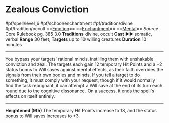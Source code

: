 # Zealous Conviction
#pf/spell/level_6 #pf/school/enchantment #pf/tradition/divine #pf/tradition/occult
==[Emotion](../../../Traits/Emotion.md)== ==[Enchantment](../../../Traits/Enchantment.md)== ==[Mental](../../../Traits/Mental.md)==
*Source* Core Rulebook pg. 385 3.0
**Traditions** divine, occult
**Cast** ►► somatic, verbal
**Range** 30 feet; **Targets** up to 10 willing creatures
**Duration** 10 minutes

---
You bypass your targets' rational minds, instilling them with unshakable conviction and zeal. The targets each gain 12 temporary Hit Points and a +2 status bonus to Will saves against mental effects, as their faith overrides the signals from their own bodies and minds. If you tell a target to do something, it must comply with your request, though if it would normally find the task repugnant, it can attempt a Will save at the end of its turn each round due to the cognitive dissonance. On a success, it ends the spell's effects on itself entirely.

<hr>

**Heightened (9th)** The temporary Hit Points increase to 18, and the status bonus to Will saves increases to +3.
